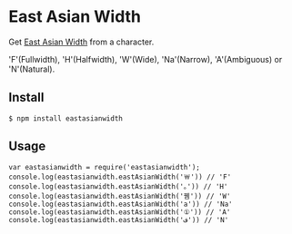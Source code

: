 # East Asian Width

Get [East Asian Width](http://www.unicode.org/reports/tr11/) from a character.

'F'(Fullwidth), 'H'(Halfwidth), 'W'(Wide), 'Na'(Narrow), 'A'(Ambiguous) or 'N'(Natural).

## Install

    $ npm install eastasianwidth

## Usage

    var eastasianwidth = require('eastasianwidth');
    console.log(eastasianwidth.eastAsianWidth('￦')) // 'F'
    console.log(eastasianwidth.eastAsianWidth('｡')) // 'H'
    console.log(eastasianwidth.eastAsianWidth('뀀')) // 'W'
    console.log(eastasianwidth.eastAsianWidth('a')) // 'Na'
    console.log(eastasianwidth.eastAsianWidth('①')) // 'A'
    console.log(eastasianwidth.eastAsianWidth('ف')) // 'N'
